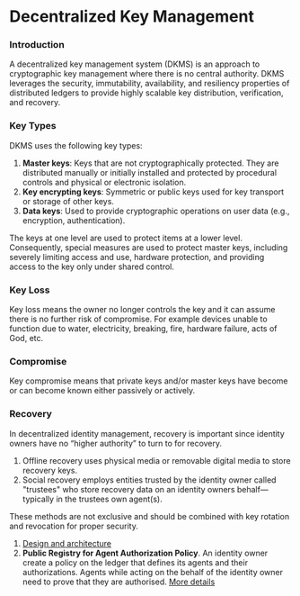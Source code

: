 # Decentralized Key Management

### Introduction
A decentralized key management system (DKMS) is an approach to cryptographic key
management where there is no central authority. DKMS leverages the security,
immutability, availability, and resiliency properties of distributed ledgers
to provide highly scalable key distribution, verification, and recovery.

### Key Types
DKMS uses the following key types:
1. **Master keys**: Keys that are not cryptographically protected. They are distributed manually or
initially installed and protected by procedural controls and physical or electronic isolation.
2. **Key encrypting keys**: Symmetric or public keys used for key transport or storage of other keys.
3. **Data keys**: Used to provide cryptographic operations on user data (e.g., encryption, authentication).

The keys at one level are used to protect items at a lower level. Consequently, special measures
are used to protect master keys, including severely limiting access and use, hardware protection,
and providing access to the key only under shared control.

### Key Loss
Key loss means the owner no longer controls the key and it can assume there is no further risk of compromise. For example devices unable to function due to water, electricity, breaking, fire, hardware failure, acts of God, etc.
### Compromise
Key compromise means that private keys and/or master keys have become or can become known either passively or actively.

### Recovery
In decentralized identity management, recovery is important since identity owners have no “higher authority”
to turn to for recovery.
1. Offline recovery uses physical media or removable digital media to store recovery keys.
2. Social recovery employs entities trusted by the identity owner called "trustees" who store recovery data on an identity owners behalf—typically
in the trustees own agent(s).

These methods are not exclusive and should be combined with key rotation and revocation for proper security.

1. [Design and architecture](DKMS%20Design%20and%20Architecture%20V3.md)
2. **Public Registry for Agent Authorization Policy**. An identity owner create a policy on the ledger that defines its agents and their authorizations. 
   Agents while acting on the behalf of the identity owner need to prove that they are authorised. [More details](../005-dkms/pdf/Agent%20Authorization%20Policy.pdf)  
   
